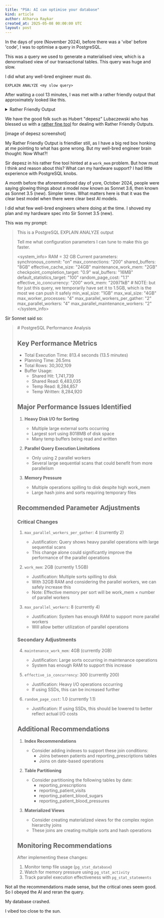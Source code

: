 ```yaml
---
title: "PSA: AI can optimise your database"
kind: article
author: Atharva Raykar
created_at: 2025-05-08 00:00:00 UTC
layout: post
---
```

In the days of yore (November 2024), before there was a 'vibe' before 'code', I was to optimise a query in PostgreSQL.

This was a query we used to generate a materialised view, which is a denormalised view of our transactional tables. This query was huge and slow.

I did what any well-bred engineer must do.

```
EXPLAIN ANALYZE <my slow query>
```

After waiting a cool 13 minutes, I was met with a rather friendly output that approximately looked like this.
<details>
    <summary>Rather Friendly Output</summary>
  <pre>                                                                                                                                                            QUERY PLAN
-----------------------------------------------------------------------------------------------------------------------------------------------------------------------------------------------------------------------------------------------------------------------------------------------------------------------------------
 Unique  (cost=147483011.14..167439265.44 rows=164294334 width=1144) (actual time=722391.777..810633.458 rows=30302109 loops=1)
   Buffers: shared hit=1741739 read=6483035, temp read=8284857 written=8284920
   InitPlan 1 (returns $0)
     ->  Result  (cost=0.00..0.01 rows=1 width=32) (actual time=0.005..0.006 rows=1 loops=1)
   InitPlan 2 (returns $1)
     ->  Result  (cost=0.00..0.01 rows=1 width=32) (actual time=0.001..0.001 rows=1 loops=1)
   InitPlan 3 (returns $2)
     ->  Result  (cost=0.00..0.01 rows=1 width=32) (actual time=0.000..0.001 rows=1 loops=1)
   InitPlan 4 (returns $3)
     ->  Result  (cost=0.00..0.01 rows=1 width=32) (actual time=0.001..0.001 rows=1 loops=1)
   InitPlan 5 (returns $4)
     ->  Result  (cost=0.00..0.01 rows=1 width=32) (actual time=0.000..0.001 rows=1 loops=1)
   InitPlan 6 (returns $5)
     ->  Result  (cost=0.00..0.01 rows=1 width=32) (actual time=0.000..0.000 rows=1 loops=1)
   InitPlan 7 (returns $6)
     ->  Result  (cost=0.00..0.01 rows=1 width=32) (actual time=0.000..0.001 rows=1 loops=1)
   ->  Gather Merge  (cost=147483011.06..166617793.68 rows=164294334 width=1144) (actual time=722391.776..802478.439 rows=30302466 loops=1)
         Workers Planned: 2
         Params Evaluated: $0, $1, $2, $3, $4, $5, $6
         Workers Launched: 2
         Buffers: shared hit=1741739 read=6483035, temp read=8284857 written=8284920
         ->  Sort  (cost=147482011.03..147653150.96 rows=68455972 width=1144) (actual time=715857.887..740498.116 rows=10100822 loops=3)
               Sort Key: p.id, (date(generate_series.generate_series))
               Sort Method: external merge  Disk: 8018120kB
               Buffers: shared hit=1741739 read=6483035, temp read=8284857 written=8284920
               Worker 0:  Sort Method: external merge  Disk: 7355864kB
               Worker 1:  Sort Method: external merge  Disk: 8640448kB
               ->  Hash Join  (cost=98111314.34..118564254.21 rows=68455972 width=1144) (actual time=492147.822..658887.066 rows=10100822 loops=3)
                     Hash Cond: (p.assigned_facility_id = facilities_1.id)
                     Buffers: shared hit=1741715 read=6483035, temp read=5283053 written=5283097
                     ->  Hash Join  (cost=98109366.95..104872071.62 rows=91127708 width=771) (actual time=492119.505..622548.440 rows=10100822 loops=3)
                           Hash Cond: (p.registration_facility_id = facilities.id)
                           Buffers: shared hit=1725066 read=6483035, temp read=5283053 written=5283097
                           ->  Parallel Hash Left Join  (cost=98107419.55..103503670.57 rows=121380417 width=567) (actual time=492093.262..616028.266 rows=10100822 loops=3)
                                 Hash Cond: (p.id = mh.patient_id)
                                 Buffers: shared hit=1708494 read=6483035, temp read=5283053 written=5283097
                                 ->  Parallel Hash Left Join  (cost=98080217.47..102515540.51 rows=121380417 width=546) (actual time=491136.330..609022.395 rows=10100703 loops=3)
                                       Hash Cond: (((date(generate_series.generate_series)) = current_meds.month_date) AND (p.id = current_meds.patient_id))
                                       Buffers: shared hit=1708487 read=6464916, temp read=5283053 written=5283097
                                       ->  Merge Left Join  (cost=97339331.57..101137407.41 rows=121380417 width=490) (actual time=478426.540..586040.062 rows=10100703 loops=3)
                                             Merge Cond: ((p.id = visits.patient_id) AND ((date_part('month'::text, (date(generate_series.generate_series))::timestamp without time zone)) = visits.month) AND ((date_part('year'::text, (date(generate_series.generate_series))::timestamp without time zone)) = visits.year))
                                             Buffers: shared hit=1708456 read=6032108, temp read=5283053 written=5283097
                                             ->  Merge Left Join  (cost=90908457.78..93415961.47 rows=121380417 width=380) (actual time=328651.162..381108.622 rows=10100703 loops=3)
                                                   Merge Cond: ((p.id = bss.patient_id) AND ((date_part('month'::text, (date(generate_series.generate_series))::timestamp without time zone)) = bss.month) AND ((date_part('year'::text, (date(generate_series.generate_series))::timestamp without time zone)) = bss.year))
                                                   Buffers: shared hit=877268 read=3615121, temp read=3737608 written=3737637
                                                   ->  Merge Left Join  (cost=87713534.81..89105634.05 rows=121380417 width=297) (actual time=260760.226..283927.994 rows=10100703 loops=3)
                                                         Merge Cond: ((p.id = bps.patient_id) AND ((date_part('month'::text, (date(generate_series.generate_series))::timestamp without time zone)) = bps.month) AND ((date_part('year'::text, (date(generate_series.generate_series))::timestamp without time zone)) = bps.year))
                                                         Buffers: shared hit=637268 read=2409751, temp read=2946655 written=2946675
                                                         ->  Sort  (cost=84884016.92..85187467.96 rows=121380417 width=233) (actual time=223534.131..229667.871 rows=10100703 loops=3)
                                                               Sort Key: p.id, (date_part('month'::text, (date(generate_series.generate_series))::timestamp without time zone)), (date_part('year'::text, (date(generate_series.generate_series))::timestamp without time zone))
                                                               Sort Method: external merge  Disk: 2017832kB
                                                               Buffers: shared hit=12271 read=1324196, temp read=2393566 written=2393583
                                                               Worker 0:  Sort Method: external merge  Disk: 1852792kB
                                                               Worker 1:  Sort Method: external merge  Disk: 2166392kB
                                                               ->  Merge Left Join  (cost=58777872.69..60566753.73 rows=121380417 width=233) (actual time=170776.950..198032.261 rows=10100703 loops=3)
                                                                     Merge Cond: ((p.id = past_meds.patient_id) AND ((date(generate_series.generate_series)) = ((past_meds.month_date + '1 mon'::interval))))
                                                                     Buffers: shared hit=12256 read=1324196, temp read=1638939 written=1638952
                                                                     ->  Sort  (cost=53609605.02..53913056.06 rows=121380417 width=177) (actual time=119032.085..122431.595 rows=10100703 loops=3)
                                                                           Sort Key: p.id, (date(generate_series.generate_series))
                                                                           Sort Method: external merge  Disk: 1469424kB
                                                                           Buffers: shared hit=10003 read=28001, temp read=549504 written=549508
                                                                           Worker 0:  Sort Method: external merge  Disk: 1348976kB
                                                                           Worker 1:  Sort Method: external merge  Disk: 1577632kB
                                                                           ->  Nested Loop Left Join  (cost=0.43..30993327.29 rows=121380417 width=177) (actual time=1.080..97127.461 rows=10100703 loops=3)
                                                                                 Join Filter: (to_char(timezone($6, ti
                                                                                 Rows Removed by Join Filter: 14084142
                                                                                 Buffers: shared hit=10003 read=28001
                                                                                 ->  Parallel Index Scan using index_patients_on_registration_facility_id on patients p  (cost=0.42..37700.88 rows=364141 width=85) (actual time=0.740..947.656 rows=291384 loops=3)
                                                                                       Filter: (deleted_at IS NULL)
                                                                                       Rows Removed by Filter: 3
                                                                                       Buffers: shared hit=10003 read=28001
                                                                                 ->  Function Scan on generate_series  (cost=0.01..50.01 rows=1000 width=92) (actual time=0.003..0.210 rows=83 loops=874151)
                                                                     ->  Materialize  (cost=5168267.67..5316144.58 rows=29575382 width=76) (actual time=51744.779..64303.050 rows=30296480 loops=3)
                                                                           Buffers: shared hit=2253 read=1296195, temp read=1089435 written=1089444
                                                                           ->  Sort  (cost=5168267.67..5242206.12 rows=29575382 width=76) (actual time=51744.772..59383.676 rows=30296480 loops=3)
                                                                                 Sort Key: past_meds.patient_id, ((past_meds.month_date + '1 mon'::interval))
                                                                                 Sort Method: external merge  Disk: 2905160kB
                                                                                 Buffers: shared hit=2253 read=1296195, temp read=1089435 written=1089444
                                                                                 Worker 0:  Sort Method: external merge  Disk: 2905160kB
                                                                                 Worker 1:  Sort Method: external merge  Disk: 2905160kB
                                                                                 ->  Seq Scan on reporting_prescriptions past_meds  (cost=0.00..728562.82 rows=29575382 width=76) (actual time=0.028..18434.616 rows=30296531 loops=3)
                                                                                       Buffers: shared hit=2232 read=1296195
                                                         ->  Materialize  (cost=2829517.89..2900638.36 rows=14224095 width=96) (actual time=37226.040..44417.758 rows=14220140 loops=3)
                                                               Buffers: shared hit=624997 read=1085555, temp read=553089 written=553092
                                                               ->  Sort  (cost=2829517.89..2865078.12 rows=14224095 width=96) (actual time=37226.030..42058.968 rows=14220140 loops=3)
                                                                     Sort Key: bps.patient_id, bps.month, bps.year
                                                                     Sort Method: external merge  Disk: 1474904kB
                                                                     Buffers: shared hit=624997 read=1085555, temp read=553089 written=553092
                                                                     Worker 0:  Sort Method: external merge  Disk: 1474904kB
                                                                     Worker 1:  Sort Method: external merge  Disk: 1474904kB
                                                                     ->  Seq Scan on reporting_patient_blood_pressures bps  (cost=0.00..712424.95 rows=14224095 width=96) (actual time=3.005..20115.049 rows=14220155 loops=3)
                                                                           Buffers: shared hit=624997 read=1085555
                                                   ->  Materialize  (cost=3194922.97..3276716.30 rows=16358665 width=115) (actual time=67890.854..88371.933 rows=16359636 loops=3)
                                                         Buffers: shared hit=240000 read=1205370, temp read=790953 written=790962
                                                         ->  Sort  (cost=3194922.97..3235819.63 rows=16358665 width=115) (actual time=67890.846..85576.596 rows=16359636 loops=3)
                                                               Sort Key: bss.patient_id, bss.month, bss.year
                                                               Sort Method: external merge  Disk: 2109200kB
                                                               Buffers: shared hit=240000 read=1205370, temp read=790953 written=790962
                                                               Worker 0:  Sort Method: external merge  Disk: 2109216kB
                                                               Worker 1:  Sort Method: external merge  Disk: 2109208kB
                                                               ->  Seq Scan on reporting_patient_blood_sugars bss  (cost=0.00..645376.65 rows=16358665 width=115) (actual time=3.289..18358.264 rows=16359684 loops=3)
                                                                     Buffers: shared hit=240000 read=1205370
                                             ->  Materialize  (cost=6430873.80..6582540.11 rows=30333262 width=142) (actual time=149775.245..191096.813 rows=30296481 loops=3)
                                                   Buffers: shared hit=831188 read=2416987, temp read=1545445 written=1545460
                                                   ->  Sort  (cost=6430873.80..6506706.95 rows=30333262 width=142) (actual time=149775.240..185877.227 rows=30296481 loops=3)
                                                         Sort Key: visits.patient_id, visits.month, visits.year
                                                         Sort Method: external merge  Disk: 4121184kB
                                                         Buffers: shared hit=831188 read=2416987, temp read=1545445 written=1545460
                                                         Worker 0:  Sort Method: external merge  Disk: 4121192kB
                                                         Worker 1:  Sort Method: external merge  Disk: 4121184kB
                                                         ->  Seq Scan on reporting_patient_visits visits  (cost=0.00..1386057.62 rows=30333262 width=142) (actual time=0.425..56957.588 rows=30296531 loops=3)
                                                               Buffers: shared hit=831188 read=2416987
                                       ->  Parallel Hash  (cost=556039.76..556039.76 rows=12323076 width=76) (actual time=12653.113..12653.114 rows=10098844 loops=3)
                                             Buckets: 33554432  Batches: 1  Memory Usage: 3582336kB
                                             Buffers: shared hit=1 read=432808
                                             ->  Parallel Seq Scan on reporting_prescriptions current_meds  (cost=0.00..556039.76 rows=12323076 width=76) (actual time=0.827..7166.755 rows=10098844 loops=3)
                                                   Buffers: shared hit=1 read=432808
                                 ->  Parallel Hash  (cost=22159.81..22159.81 rows=403381 width=37) (actual time=955.126..955.127 rows=320948 loops=3)
                                       Buckets: 1048576  Batches: 1  Memory Usage: 80000kB
                                       Buffers: shared hit=7 read=18119
                                       ->  Parallel Seq Scan on medical_histories mh  (cost=0.00..22159.81 rows=403381 width=37) (actual time=0.330..813.405 rows=320948 loops=3)
                                             Filter: (deleted_at IS NULL)
                                             Rows Removed by Filter: 2
                                             Buffers: shared hit=7 read=18119
                           ->  Hash  (cost=1925.82..1925.82 rows=1726 width=236) (actual time=26.228..26.237 rows=2284 loops=3)
                                 Buckets: 4096 (originally 2048)  Batches: 1 (originally 1)  Memory Usage: 588kB
                                 Buffers: shared hit=16572
                                 ->  Merge Join  (cost=1609.98..1925.82 rows=1726 width=236) (actual time=22.896..24.844 rows=2284 loops=3)
                                       Merge Cond: (org_regions.path = (subpath(state_regions.path, 0, '-1'::integer)))
                                       Buffers: shared hit=16572
                                       ->  Index Scan using index_regions_on_unique_path on regions org_regions  (cost=0.41..270.89 rows=3032 width=156) (actual time=0.012..0.551 rows=1543 loops=3)
                                             Buffers: shared hit=3183
                                       ->  Sort  (cost=1609.57..1613.89 rows=1726 width=316) (actual time=22.877..23.036 rows=2284 loops=3)
                                             Sort Key: (subpath(state_regions.path, 0, '-1'::integer))
                                             Sort Method: quicksort  Memory: 1237kB
                                             Buffers: shared hit=13389
                                             Worker 0:  Sort Method: quicksort  Memory: 1237kB
                                             Worker 1:  Sort Method: quicksort  Memory: 1237kB
                                             ->  Merge Join  (cost=1200.92..1516.77 rows=1726 width=316) (actual time=17.976..20.749 rows=2284 loops=3)
                                                   Merge Cond: (state_regions.path = (subpath(district_regions.path, 0, '-1'::integer)))
                                                   Buffers: shared hit=13389
                                                   ->  Index Scan using index_regions_on_unique_path on regions state_regions  (cost=0.41..270.89 rows=3032 width=156) (actual time=0.010..0.849 rows=2505 loops=3)
                                                         Buffers: shared hit=4245
                                                   ->  Sort  (cost=1200.52..1204.83 rows=1726 width=278) (actual time=17.958..18.131 rows=2284 loops=3)
                                                         Sort Key: (subpath(district_regions.path, 0, '-1'::integer))
                                                         Sort Method: quicksort  Memory: 1234kB
                                                         Buffers: shared hit=9144
                                                         Worker 0:  Sort Method: quicksort  Memory: 1234kB
                                                         Worker 1:  Sort Method: quicksort  Memory: 1234kB
                                                         ->  Merge Join  (cost=791.87..1107.72 rows=1726 width=278) (actual time=12.540..15.719 rows=2284 loops=3)
                                                               Merge Cond: (district_regions.path = (subpath(block_regions.path, 0, '-1'::integer)))
                                                               Buffers: shared hit=9144
                                                               ->  Index Scan using index_regions_on_unique_path on regions district_regions  (cost=0.41..270.89 rows=3032 width=156) (actual time=0.009..0.962 rows=2538 loops=3)
                                                                     Buffers: shared hit=4272
                                                               ->  Sort  (cost=791.47..795.78 rows=1726 width=240) (actual time=12.522..12.716 rows=2284 loops=3)
                                                                     Sort Key: (subpath(block_regions.path, 0, '-1'::integer))
                                                                     Sort Method: quicksort  Memory: 1235kB
                                                                     Buffers: shared hit=4872
                                                                     Worker 0:  Sort Method: quicksort  Memory: 1235kB
                                                                     Worker 1:  Sort Method: quicksort  Memory: 1235kB
                                                                     ->  Merge Join  (cost=382.82..698.67 rows=1726 width=240) (actual time=6.956..10.344 rows=2284 loops=3)
                                                                           Merge Cond: (block_regions.path = (subpath(facility_regions.path, 0, '-1'::integer)))
                                                                           Buffers: shared hit=4872
                                                                           ->  Index Scan using index_regions_on_unique_path on regions block_regions  (cost=0.41..270.89 rows=3032 width=156) (actual time=0.012..0.982 rows=2555 loops=3)
                                                                                 Buffers: shared hit=4290
                                                                           ->  Sort  (cost=382.42..386.73 rows=1726 width=202) (actual time=6.933..7.139 rows=2285 loops=3)
                                                                                 Sort Key: (subpath(facility_regions.path, 0, '-1'::integer))
                                                                                 Sort Method: quicksort  Memory: 1252kB
                                                                                 Buffers: shared hit=582
                                                                                 Worker 0:  Sort Method: quicksort  Memory: 1252kB
                                                                                 Worker 1:  Sort Method: quicksort  Memory: 1252kB
                                                                                 ->  Hash Join  (cost=128.73..289.62 rows=1726 width=202) (actual time=1.610..3.597 rows=2299 loops=3)
                                                                                       Hash Cond: (facility_regions.source_id = facilities.id)
                                                                                       Buffers: shared hit=582
                                                                                       ->  Seq Scan on regions facility_regions  (cost=0.00..154.90 rows=2277 width=172) (actual time=0.008..0.883 rows=2299 loops=3)
                                                                                             Filter: ((region_type)::text = 'facility'::text)
                                                                                             Rows Removed by Filter: 711
                                                                                             Buffers: shared hit=351
                                                                                       ->  Hash  (cost=99.99..99.99 rows=2299 width=30) (actual time=1.567..1.568 rows=2299 loops=3)
                                                                                             Buckets: 4096  Batches: 1  Memory Usage: 175kB
                                                                                             Buffers: shared hit=231
                                                                                             ->  Seq Scan on facilities  (cost=0.00..99.99 rows=2299 width=30) (actual time=0.008..0.888 rows=2299 loops=3)
                                                                                                   Buffers: shared hit=231
                     ->  Hash  (cost=1925.82..1925.82 rows=1726 width=236) (actual time=28.099..28.106 rows=2284 loops=3)
                           Buckets: 4096 (originally 2048)  Batches: 1 (originally 1)  Memory Usage: 588kB
                           Buffers: shared hit=16583
                           ->  Merge Join  (cost=1609.98..1925.82 rows=1726 width=236) (actual time=24.097..26.482 rows=2284 loops=3)
                                 Merge Cond: (org_regions_1.path = (subpath(state_regions_1.path, 0, '-1'::integer)))
                                 Buffers: shared hit=16583
                                 ->  Index Scan using index_regions_on_unique_path on regions org_regions_1  (cost=0.41..270.89 rows=3032 width=156) (actual time=0.029..0.671 rows=1543 loops=3)
                                       Buffers: shared hit=3185
                                 ->  Sort  (cost=1609.57..1613.89 rows=1726 width=316) (actual time=24.061..24.250 rows=2284 loops=3)
                                       Sort Key: (subpath(state_regions_1.path, 0, '-1'::integer))
                                       Sort Method: quicksort  Memory: 1237kB
                                       Buffers: shared hit=13398
                                       Worker 0:  Sort Method: quicksort  Memory: 1237kB
                                       Worker 1:  Sort Method: quicksort  Memory: 1237kB
                                       ->  Merge Join  (cost=1200.92..1516.77 rows=1726 width=316) (actual time=18.422..21.656 rows=2284 loops=3)
                                             Merge Cond: (state_regions_1.path = (subpath(district_regions_1.path, 0, '-1'::integer)))
                                             Buffers: shared hit=13389
                                             ->  Index Scan using index_regions_on_unique_path on regions state_regions_1  (cost=0.41..270.89 rows=3032 width=156) (actual time=0.003..0.986 rows=2505 loops=3)
                                                   Buffers: shared hit=4245
                                             ->  Sort  (cost=1200.52..1204.83 rows=1726 width=278) (actual time=18.412..18.605 rows=2284 loops=3)
                                                   Sort Key: (subpath(district_regions_1.path, 0, '-1'::integer))
                                                   Sort Method: quicksort  Memory: 1234kB
                                                   Buffers: shared hit=9144
                                                   Worker 0:  Sort Method: quicksort  Memory: 1234kB
                                                   Worker 1:  Sort Method: quicksort  Memory: 1234kB
                                                   ->  Merge Join  (cost=791.87..1107.72 rows=1726 width=278) (actual time=12.861..16.132 rows=2284 loops=3)
                                                         Merge Cond: (district_regions_1.path = (subpath(block_regions_1.path, 0, '-1'::integer)))
                                                         Buffers: shared hit=9144
                                                         ->  Index Scan using index_regions_on_unique_path on regions district_regions_1  (cost=0.41..270.89 rows=3032 width=156) (actual time=0.007..0.995 rows=2538 loops=3)
                                                               Buffers: shared hit=4272
                                                         ->  Sort  (cost=791.47..795.78 rows=1726 width=240) (actual time=12.845..13.038 rows=2284 loops=3)
                                                               Sort Key: (subpath(block_regions_1.path, 0, '-1'::integer))
                                                               Sort Method: quicksort  Memory: 1235kB
                                                               Buffers: shared hit=4872
                                                               Worker 0:  Sort Method: quicksort  Memory: 1235kB
                                                               Worker 1:  Sort Method: quicksort  Memory: 1235kB
                                                               ->  Merge Join  (cost=382.82..698.67 rows=1726 width=240) (actual time=7.102..10.672 rows=2284 loops=3)
                                                                     Merge Cond: (block_regions_1.path = (subpath(facility_regions_1.path, 0, '-1'::integer)))
                                                                     Buffers: shared hit=4872
                                                                     ->  Index Scan using index_regions_on_unique_path on regions block_regions_1  (cost=0.41..270.89 rows=3032 width=156) (actual time=0.006..1.197 rows=2555 loops=3)
                                                                           Buffers: shared hit=4290
                                                                     ->  Sort  (cost=382.42..386.73 rows=1726 width=202) (actual time=7.084..7.286 rows=2285 loops=3)
                                                                           Sort Key: (subpath(facility_regions_1.path, 0, '-1'::integer))
                                                                           Sort Method: quicksort  Memory: 1252kB
                                                                           Buffers: shared hit=582
                                                                           Worker 0:  Sort Method: quicksort  Memory: 1252kB
                                                                           Worker 1:  Sort Method: quicksort  Memory: 1252kB
                                                                           ->  Hash Join  (cost=128.73..289.62 rows=1726 width=202) (actual time=1.523..3.795 rows=2299 loops=3)
                                                                                 Hash Cond: (facility_regions_1.source_id = facilities_1.id)
                                                                                 Buffers: shared hit=582
                                                                                 ->  Seq Scan on regions facility_regions_1  (cost=0.00..154.90 rows=2277 width=172) (actual time=0.018..1.169 rows=2299 loops=3)
                                                                                       Filter: ((region_type)::text = 'facility'::text)
                                                                                       Rows Removed by Filter: 711
                                                                                       Buffers: shared hit=351
                                                                                 ->  Hash  (cost=99.99..99.99 rows=2299 width=30) (actual time=1.474..1.475 rows=2299 loops=3)
                                                                                       Buckets: 4096  Batches: 1  Memory Usage: 175kB
                                                                                       Buffers: shared hit=231
                                                                                       ->  Seq Scan on facilities facilities_1  (cost=0.00..99.99 rows=2299 width=30) (actual time=0.012..0.898 rows=2299 loops=3)
                                                                                             Buffers: shared hit=231
 Planning:
   Buffers: shared hit=1242 read=34
 Planning Time: 26.536 ms
 Execution Time: 813398.097 ms
(246 rows)</pre>
</details>

We have the good folk such as Hubert "depesz" Lubaczewski who has blessed us with a [rather fine tool](explain.depesz.com) for dealing with Rather Friendly Outputs.

[image of depesz screenshot]

My Rather Friendly Output is friendlier still, as I have a big red box honking at me pointing to what has gone wrong. But my well-bred engineer brain thought: Now What?!

Sir depesz in his rather fine tool hinted at a `work_mem` problem. But how must I think and reason about this? What can my hardware support? I had little experience with PostgreSQL knobs.

A month before the aforementioned day of yore, October 2024, people were saying glowing things about a model now known as Sonnet 3.6, then known as Sonnet 3.5 (new). Simpler times. What matters here is that it was the clear best model when there were clear best AI models.

I did what few well-bred engineers where doing at the time. I shoved my plan and my hardware spec into Sir Sonnet 3.5 (new).

This was my prompt:

<blockquote>
This is a PostgreSQL EXPLAIN ANALYZE output

Tell me what configuration parameters I can tune to make this go faster.

<system_info>
RAM = 32 GB
Current parameters:
          synchronous_commit: "on"
          max_connections: "200"
          shared_buffers: "8GB"
          effective_cache_size: "24GB"
          maintenance_work_mem: "2GB"
          checkpoint_completion_target: "0.9"
          wal_buffers: "16MB"
          default_statistics_target: "100"
          random_page_cost: "1.1"
          effective_io_concurrency: "200"
          work_mem: "20971kB"  # NOTE: but for just this query, we temporarily have set it to 1.5GB, which is the most we can push it safely
          min_wal_size: "1GB"
          max_wal_size: "4GB"
          max_worker_processes: "4"
          max_parallel_workers_per_gather: "2"
          max_parallel_workers: "4"
          max_parallel_maintenance_workers: "2"
</system_info>
</blockquote>

Sir Sonnet said so:

<blockquote>
# PostgreSQL Performance Analysis

## Key Performance Metrics
- Total Execution Time: 813.4 seconds (13.5 minutes)
- Planning Time: 26.5ms
- Total Rows: 30,302,109
- Buffer Usage:
  - Shared Hit: 1,741,739
  - Shared Read: 6,483,035
  - Temp Read: 8,284,857
  - Temp Written: 8,284,920

## Major Performance Issues Identified

1. **Heavy Disk I/O for Sorting**
   - Multiple large external sorts occurring
   - Largest sort using 8018MB of disk space
   - Many temp buffers being read and written

2. **Parallel Query Execution Limitations**
   - Only using 2 parallel workers
   - Several large sequential scans that could benefit from more parallelism

3. **Memory Pressure**
   - Multiple operations spilling to disk despite high work_mem
   - Large hash joins and sorts requiring temporary files

## Recommended Parameter Adjustments

### Critical Changes

1. `max_parallel_workers_per_gather`: 4 (currently 2)
   - Justification: Query shows heavy parallel operations with large sequential scans
   - This change alone could significantly improve the performance of the parallel operations

2. `work_mem`: 2GB (currently 1.5GB)
   - Justification: Multiple sorts spilling to disk
   - With 32GB RAM and considering the parallel workers, we can safely increase this
   - Note: Effective memory per sort will be work_mem × number of parallel workers

3. `max_parallel_workers`: 8 (currently 4)
   - Justification: System has enough RAM to support more parallel workers
   - Will allow better utilization of parallel operations

### Secondary Adjustments

4. `maintenance_work_mem`: 4GB (currently 2GB)
   - Justification: Large sorts occurring in maintenance operations
   - System has enough RAM to support this increase

5. `effective_io_concurrency`: 300 (currently 200)
   - Justification: Heavy I/O operations occurring
   - If using SSDs, this can be increased further

6. `random_page_cost`: 1.0 (currently 1.1)
   - Justification: If using SSDs, this should be lowered to better reflect actual I/O costs

## Additional Recommendations

1. **Index Recommendations**
   - Consider adding indexes to support these join conditions:
     - Joins between patients and reporting_prescriptions tables
     - Joins on date-based operations

2. **Table Partitioning**
   - Consider partitioning the following tables by date:
     - reporting_prescriptions
     - reporting_patient_visits
     - reporting_patient_blood_sugars
     - reporting_patient_blood_pressures

3. **Materialized Views**
   - Consider creating materialized views for the complex region hierarchy joins
   - These joins are creating multiple sorts and hash operations

## Monitoring Recommendations

After implementing these changes:
1. Monitor temp file usage (`pg_stat_database`)
2. Watch for memory pressure using `pg_stat_activity`
3. Track parallel execution effectiveness with `pg_stat_statements`
</blockquote>

Not all the recommendations made sense, but the critical ones seem good. So I obeyed the AI and reran the query.

My database crashed.

I vibed too close to the sun.

